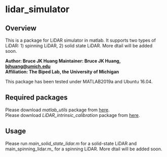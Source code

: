 # lidar_simulator
## Overview

This is a package for LiDAR simulator in matlab. It supports two types of LiDAR: 1) spinning LiDAR, 2) solid state LiDAR. More dtail will be added soon.

**Author: Bruce JK Huang
Maintainer: Bruce JK Huang, bjhuang@umich.edu  
Affiliation: The Biped Lab, the University of Michigan**

This package has been tested under MATLAB2019a and Ubuntu 16.04.

## Required packages 
Please download _matlab_utils_ package from [here](https://github.com/UMich-BipedLab/matlab_utils).  
Please download _LiDAR_intrinsic_calibration_ package from [here](https://github.com/UMich-BipedLab/LiDAR_intrinsic_calibration).

## Usage
Please run _main_solid_state_lidar.m_ for a solid-state LiDAR and main_spinning_lidar.m_ for a spinning LiDAR.
More dtail will be added soon.


